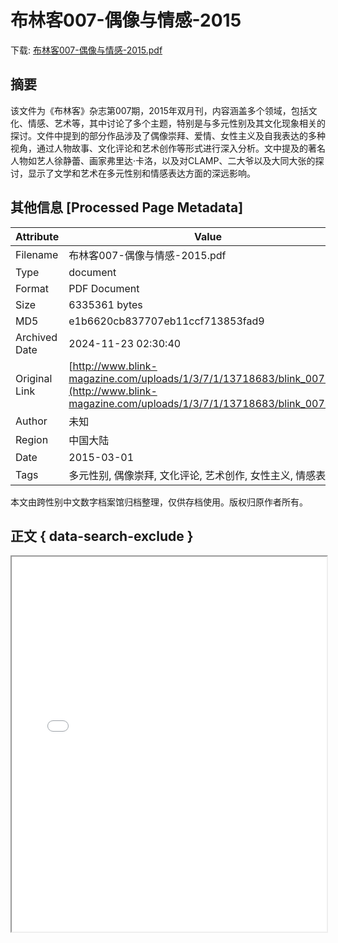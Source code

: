 # 布林客007-偶像与情感-2015

<!-- tcd_download_link -->
下载: <a href="布林客007-偶像与情感-2015.pdf" download>布林客007-偶像与情感-2015.pdf</a>
<!-- tcd_download_link_end -->

## 摘要

<!-- tcd_abstract -->
该文件为《布林客》杂志第007期，2015年双月刊，内容涵盖多个领域，包括文化、情感、艺术等，其中讨论了多个主题，特别是与多元性别及其文化现象相关的探讨。文件中提到的部分作品涉及了偶像崇拜、爱情、女性主义及自我表达的多种视角，通过人物故事、文化评论和艺术创作等形式进行深入分析。文中提及的著名人物如艺人徐静蕾、画家弗里达·卡洛，以及对CLAMP、二大爷以及大同大张的探讨，显示了文学和艺术在多元性别和情感表达方面的深远影响。

<!-- tcd_abstract_end -->

## 其他信息 [Processed Page Metadata]

| Attribute       | Value                                  |
|-----------------|----------------------------------------|
| Filename        | 布林客007-偶像与情感-2015.pdf                             |
| Type            | document                                 |
| Format          | PDF Document                               |
| Size            | 6335361 bytes                           |
| MD5             | e1b6620cb837707eb11ccf713853fad9                                  |
| Archived Date   | 2024-11-23 02:30:40                             |
| Original Link   | [http://www.blink-magazine.com/uploads/1/3/7/1/13718683/blink_007.pdf](http://www.blink-magazine.com/uploads/1/3/7/1/13718683/blink_007.pdf)                         |
| Author          | 未知                               |
| Region          | 中国大陆                               |
| Date            | 2015-03-01                                 |
| Tags            | 多元性别, 偶像崇拜, 文化评论, 艺术创作, 女性主义, 情感表达                                 |

本文由跨性别中文数字档案馆归档整理，仅供存档使用。版权归原作者所有。


## 正文 { data-search-exclude }

<!-- tcd_main_text -->
<iframe src="../布林客007-偶像与情感-2015.pdf" width="100%" height="600px">
    <p>无法显示PDF，请下载查看。</p>
</iframe>
<!-- tcd_main_text_end -->

